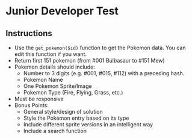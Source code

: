 # Junior Developer Test #

## Instructions ##

* Use the `get_pokemon($id)` function to get the Pokemon data. You can edit this function if you want.
* Return first 151 pokemon (from #001 Bulbasaur to #151 Mew)
* Pokemon details should include:
    * Number to 3 digits (e.g. #001, #015, #112) with a preceding hash.
    * Pokemon Name
    * One Pokemon Sprite/Image
    * Pokemon Type (Fire, Flying, Grass, etc.)
* Must be responsive
* Bonus Points:
    * General style/design of solution
    * Style the Pokemon entry based on its type
    * Include different sprite versions in an intelligent way
    * Include a search function
